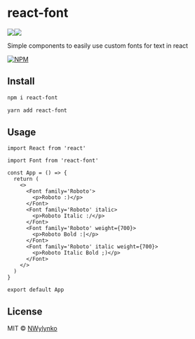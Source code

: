 # react-font

<img src="https://img.shields.io/badge/react%20-%2320232a.svg?&style=for-the-badge&logo=react&logoColor=%2361DAFB"/><img src="https://img.shields.io/badge/typescript%20-%23007ACC.svg?&style=for-the-badge&logo=typescript&logoColor=white"/>

Simple components to easily use custom fonts for text in react

[![NPM](https://nodei.co/npm/react-font.png)](https://www.npmjs.com/package/react-font)

## Install

```bash
npm i react-font
```

```bash
yarn add react-font
```

## Usage


```tsx
import React from 'react'

import Font from 'react-font'

const App = () => {
  return (
    <>
      <Font family='Roboto'>
        <p>Roboto :)</p>
      </Font>
      <Font family='Roboto' italic>
        <p>Roboto Italic :/</p>
      </Font>
      <Font family='Roboto' weight={700}>
        <p>Roboto Bold :|</p>
      </Font>
      <Font family='Roboto' italic weight={700}>
        <p>Roboto Italic Bold ;)</p>
      </Font>
    </>
  )
}

export default App

```


## License

MIT © [NWylynko](https://github.com/NWylynko)
